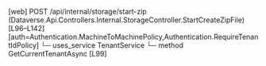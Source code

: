 [web] POST /api/internal/storage/start-zip  (Dataverse.Api.Controllers.Internal.StorageController.StartCreateZipFile)  [L96–L142] [auth=Authentication.MachineToMachinePolicy,Authentication.RequireTenantIdPolicy]
  └─ uses_service TenantService
    └─ method GetCurrentTenantAsync [L99]

